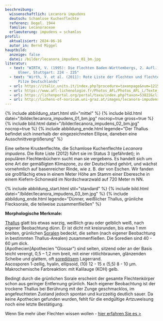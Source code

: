 ```yaml
---
beschreibung:
  wissenschaftlich: Lecanora impudens
  deutsch: Schamlose Kuchenflechte
  referenz: Degel. 1944
  familie: Lecanoraceae
  erlaeuterung: impudens = schamlos
profil:
  aktualisiert: 2024-06-16
  autor_in: Bernd Miggel
hauptbild:
  anzeige: false
  datei: /bilder/lecanora_impudens_01_bm.jpg
literatur:
  - text: "WIRTH, V. (1995): Die Flechten Baden-Württembergs, 2. Aufl., 1006 S.;
      Ulmer, Stuttgart: 224 - 225"
  - text: "Wirth, V. et al. (2011): Rote Liste der Flechten und flechtenbewohnende
      Pilze Deutschlands"
  - url: https://italic.units.it/index.php?procedure=taxonpage&num=1215
  - url: https://www.afl-lichenologie.fr/Photos_AFL/Photos_AFL_L/Texte_L_5/Lecanora_impudens.htm
  - url: https://lichenportal.org/portal/taxa/index.php?taxon=53822&clid=1088
  - url: http://lichens-of-noricum.uni-graz.at/images/lecanora-impudens.html
---
```

{% include abbildung_start.html stil="mittel" %}
{% include bild.html datei="/bilder/lecanora_impudens_01_bm.jpg" nocrop=true gross=true %}
{% include bild.html datei="/bilder/lecanora_impudens_02_bm.jpg" nocrop=true %}
{% include abbildung_ende.html legende="Der Thallus befindet sich innerhalb der eingezeichneten Ellipse, daneben eine Ausschnittvergrößerung" %}

Eine seltene Krustenflechte, die Schamlose Kuchenflechte *Lecanora impudens*. Die Rote Liste (2012) führt sie im Status 3 (gefährdet); in populären Flechtenbüchern sucht man sie vergebens. Es handelt sich um eine Art der gemäßigten Klimazone, zu der Deutschland gehört, und wächst vornehmlich auf basenreicher Rinde, wie z. B. der von Eschen. Wir fanden sie großflächig etwa in einem Meter Höhe am Stamm einer Eberesche in einem Kiefern-Schonwald im Nordschwarzwald auf 720 Meter m NN.

{% include abbildung_start.html stil="standard" %}
{% include bild.html datei="/bilder/lecanora_impudens_03_bm.jpg" %}
{% include abbildung_ende.html legende="Dünner, weißlicher Thallus, grünliche Flecksorale, die teilweise zusammenfließen" %}

**Morphologische Merkmale:**

[Thallus](Thallus "Glossar") glatt bis etwas warzig, weißlich grau oder gelblich weiß, nach eigener Beobachtung dünn. Er ist dicht mit kreisrunden, bis etwa 1 mm breiten, grünlichen [Soralen](Sorale "Sorale") bedeckt, die selten (nach eigener Beobachtung in bestimmten Thallus-Arealen) zusammenfließen. Die Soredien sind 40 - 60 µm dick.\
\[Apothecien]Apothecien "Glossar") sind selten, sitzend oder an der Basis leicht verengt, 0,5 – 1,2 mm breit, mit einer rötlichbraunen, glänzenden Scheibe und glattem, oft [sorediösem](sorediös "Glossar") Lagerrand.\
Ascosporen 1-zellig, hyalin, ellipsoid, (10) 12 - 15 x (5,5) 8 - 10 µm.\
Makrochemische Farbreaktion: mit Kalilauge (KOH) gelb.

Bedingt durch die grünlichen Sorale erscheint der gesamte Flechtenkörper schon aus geringer Entfernung grünlich. Nach eigener Beobachtung ist der trockene Thallus bei Berührung mit der Zunge geschmacklos, im angefeuchteten Zustand jedoch spontan und kurzzeitig deutlich sauer. Da keine Apothecien gefunden wurden, fehlt für die endgültige Artzuweisung noch eine letzte Bestätigung.

Wenn Sie mehr über Flechten wissen wollen - [hier erfahren Sie es >](/verwandt/flechten)